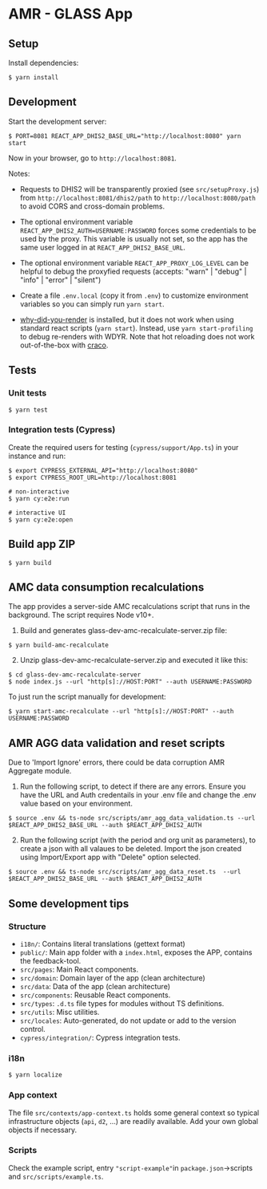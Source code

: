 # AMR - GLASS App

## Setup

Install dependencies:

```
$ yarn install
```

## Development

Start the development server:

```
$ PORT=8081 REACT_APP_DHIS2_BASE_URL="http://localhost:8080" yarn start
```

Now in your browser, go to `http://localhost:8081`.

Notes:

-   Requests to DHIS2 will be transparently proxied (see `src/setupProxy.js`) from `http://localhost:8081/dhis2/path` to `http://localhost:8080/path` to avoid CORS and cross-domain problems.

-   The optional environment variable `REACT_APP_DHIS2_AUTH=USERNAME:PASSWORD` forces some credentials to be used by the proxy. This variable is usually not set, so the app has the same user logged in at `REACT_APP_DHIS2_BASE_URL`.

-   The optional environment variable `REACT_APP_PROXY_LOG_LEVEL` can be helpful to debug the proxyfied requests (accepts: "warn" | "debug" | "info" | "error" | "silent")

-   Create a file `.env.local` (copy it from `.env`) to customize environment variables so you can simply run `yarn start`.

-   [why-did-you-render](https://github.com/welldone-software/why-did-you-render) is installed, but it does not work when using standard react scripts (`yarn start`). Instead, use `yarn start-profiling` to debug re-renders with WDYR. Note that hot reloading does not work out-of-the-box with [craco](https://github.com/gsoft-inc/craco).

## Tests

### Unit tests

```
$ yarn test
```

### Integration tests (Cypress)

Create the required users for testing (`cypress/support/App.ts`) in your instance and run:

```
$ export CYPRESS_EXTERNAL_API="http://localhost:8080"
$ export CYPRESS_ROOT_URL=http://localhost:8081

# non-interactive
$ yarn cy:e2e:run

# interactive UI
$ yarn cy:e2e:open
```

## Build app ZIP

```
$ yarn build
```

## AMC data consumption recalculations

The app provides a server-side AMC recalculations script that runs in the background. The script requires Node v10+.

1. Build and generates glass-dev-amc-recalculate-server.zip file:

```
$ yarn build-amc-recalculate
```

2. Unzip glass-dev-amc-recalculate-server.zip and executed it like this:

```
$ cd glass-dev-amc-recalculate-server
$ node index.js --url "http[s]://HOST:PORT" --auth USERNAME:PASSWORD
```

To just run the script manually for development:

```
$ yarn start-amc-recalculate --url "http[s]://HOST:PORT" --auth USERNAME:PASSWORD
```

## AMR AGG data validation and reset scripts

Due to 'Import Ignore' errors, there could be data corruption AMR Aggregate module.

1. Run the following script, to detect if there are any errors. Ensure you have the URL and Auth credentails in your .env file and change the .env value based on your environment.

```
$ source .env && ts-node src/scripts/amr_agg_data_validation.ts --url $REACT_APP_DHIS2_BASE_URL --auth $REACT_APP_DHIS2_AUTH
```

2. Run the following script (with the period and org unit as parameters), to create a json with all valaues to be deleted. Import the json created using Import/Export app with "Delete" option selected.

```
$ source .env && ts-node src/scripts/amr_agg_data_reset.ts  --url $REACT_APP_DHIS2_BASE_URL --auth $REACT_APP_DHIS2_AUTH
```

## Some development tips

### Structure

-   `i18n/`: Contains literal translations (gettext format)
-   `public/`: Main app folder with a `index.html`, exposes the APP, contains the feedback-tool.
-   `src/pages`: Main React components.
-   `src/domain`: Domain layer of the app (clean architecture)
-   `src/data`: Data of the app (clean architecture)
-   `src/components`: Reusable React components.
-   `src/types`: `.d.ts` file types for modules without TS definitions.
-   `src/utils`: Misc utilities.
-   `src/locales`: Auto-generated, do not update or add to the version control.
-   `cypress/integration/`: Cypress integration tests.

### i18n

```
$ yarn localize
```

### App context

The file `src/contexts/app-context.ts` holds some general context so typical infrastructure objects (`api`, `d2`, ...) are readily available. Add your own global objects if necessary.

### Scripts

Check the example script, entry `"script-example"`in `package.json`->scripts and `src/scripts/example.ts`.
